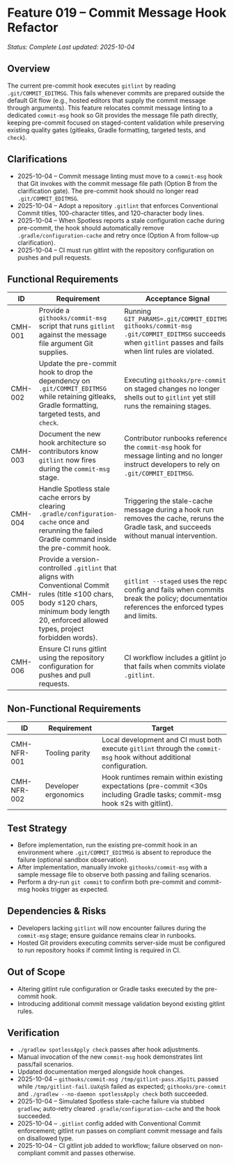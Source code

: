 # Feature 019 – Commit Message Hook Refactor

_Status: Complete_
_Last updated: 2025-10-04_

## Overview
The current pre-commit hook executes `gitlint` by reading `.git/COMMIT_EDITMSG`. This fails whenever commits are prepared outside the default Git flow (e.g., hosted editors that supply the commit message through arguments). This feature relocates commit message linting to a dedicated `commit-msg` hook so Git provides the message file path directly, keeping pre-commit focused on staged-content validation while preserving existing quality gates (gitleaks, Gradle formatting, targeted tests, and `check`).

## Clarifications
- 2025-10-04 – Commit message linting must move to a `commit-msg` hook that Git invokes with the commit message file path (Option B from the clarification gate). The pre-commit hook should no longer read `.git/COMMIT_EDITMSG`.
- 2025-10-04 – Adopt a repository `.gitlint` that enforces Conventional Commit titles, 100-character titles, and 120-character body lines.
- 2025-10-04 – When Spotless reports a stale configuration cache during pre-commit, the hook should automatically remove `.gradle/configuration-cache` and retry once (Option A from follow-up clarification).
- 2025-10-04 – CI must run gitlint with the repository configuration on pushes and pull requests.

## Functional Requirements
| ID | Requirement | Acceptance Signal |
|----|-------------|-------------------|
| CMH-001 | Provide a `githooks/commit-msg` script that runs `gitlint` against the message file argument Git supplies. | Running `GIT_PARAMS=.git/COMMIT_EDITMSG githooks/commit-msg .git/COMMIT_EDITMSG` succeeds when `gitlint` passes and fails when lint rules are violated. |
| CMH-002 | Update the pre-commit hook to drop the dependency on `.git/COMMIT_EDITMSG` while retaining gitleaks, Gradle formatting, targeted tests, and `check`. | Executing `githooks/pre-commit` on staged changes no longer shells out to `gitlint` yet still runs the remaining stages. |
| CMH-003 | Document the new hook architecture so contributors know `gitlint` now fires during the `commit-msg` stage. | Contributor runbooks reference the `commit-msg` hook for message linting and no longer instruct developers to rely on `.git/COMMIT_EDITMSG`. |
| CMH-004 | Handle Spotless stale cache errors by clearing `.gradle/configuration-cache` once and rerunning the failed Gradle command inside the pre-commit hook. | Triggering the stale-cache message during a hook run removes the cache, reruns the Gradle task, and succeeds without manual intervention. |
| CMH-005 | Provide a version-controlled `.gitlint` that aligns with Conventional Commit rules (title ≤100 chars, body ≤120 chars, minimum body length 20, enforced allowed types, project forbidden words). | `gitlint --staged` uses the repo config and fails when commits break the policy; documentation references the enforced types and limits. |
| CMH-006 | Ensure CI runs gitlint using the repository configuration for pushes and pull requests. | CI workflow includes a gitlint job that fails when commits violate `.gitlint`. |

## Non-Functional Requirements
| ID | Requirement | Target |
|----|-------------|--------|
| CMH-NFR-001 | Tooling parity | Local development and CI must both execute `gitlint` through the `commit-msg` hook without additional configuration. |
| CMH-NFR-002 | Developer ergonomics | Hook runtimes remain within existing expectations (pre-commit <30s including Gradle tasks; commit-msg hook ≤2s with gitlint). |

## Test Strategy
- Before implementation, run the existing pre-commit hook in an environment where `.git/COMMIT_EDITMSG` is absent to reproduce the failure (optional sandbox observation).
- After implementation, manually invoke `githooks/commit-msg` with a sample message file to observe both passing and failing scenarios.
- Perform a dry-run `git commit` to confirm both pre-commit and commit-msg hooks trigger as expected.

## Dependencies & Risks
- Developers lacking `gitlint` will now encounter failures during the `commit-msg` stage; ensure guidance remains clear in runbooks.
- Hosted Git providers executing commits server-side must be configured to run repository hooks if commit linting is required in CI.

## Out of Scope
- Altering gitlint rule configuration or Gradle tasks executed by the pre-commit hook.
- Introducing additional commit message validation beyond existing gitlint rules.

## Verification
- `./gradlew spotlessApply check` passes after hook adjustments.
- Manual invocation of the new `commit-msg` hook demonstrates lint pass/fail scenarios.
- Updated documentation merged alongside hook changes.
- 2025-10-04 – `githooks/commit-msg /tmp/gitlint-pass.XSp1tL` passed while `/tmp/gitlint-fail.UaXqSh` failed as expected; `githooks/pre-commit` and `./gradlew --no-daemon spotlessApply check` both succeeded.
- 2025-10-04 – Simulated Spotless stale-cache failure via stubbed `gradlew`; auto-retry cleared `.gradle/configuration-cache` and the hook succeeded.
- 2025-10-04 – `.gitlint` config added with Conventional Commit enforcement; gitlint run passes on compliant commit message and fails on disallowed type.
- 2025-10-04 – CI gitlint job added to workflow; failure observed on non-compliant commit and passes otherwise.
